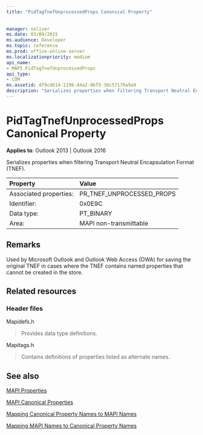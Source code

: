 ```yaml
---
title: "PidTagTnefUnprocessedProps Canonical Property"
 
 
manager: soliver
ms.date: 03/09/2015
ms.audience: Developer
ms.topic: reference
ms.prod: office-online-server
ms.localizationpriority: medium
api_name:
- MAPI.PidTagTnefUnprocessedProps
api_type:
- COM
ms.assetid: df9cd614-1198-44a2-9bf5-36c57179a9a9
description: "Serializes properties when filtering Transport Neutral Encapsulation Format (TNEF). Used for saving the original TNEF if it contains named properties not created in the store."
---
```


# PidTagTnefUnprocessedProps Canonical Property

  
  
**Applies to**: Outlook 2013 | Outlook 2016 
  
Serializes properties when filtering Transport Neutral Encapsulation Format (TNEF).
  
|Property |Value |
|:-----|:-----|
|Associated properties:  <br/> |PR_TNEF_UNPROCESSED_PROPS  <br/> |
|Identifier:  <br/> |0x0E9C  <br/> |
|Data type:  <br/> |PT_BINARY  <br/> |
|Area:  <br/> |MAPI non-transmittable  <br/> |
   
## Remarks

Used by Microsoft Outlook and Outlook Web Access (OWA) for saving the original TNEF in cases where the TNEF contains named properties that cannot be created in the store.
  
## Related resources

### Header files

Mapidefs.h
  
> Provides data type definitions.
    
Mapitags.h
  
> Contains definitions of properties listed as alternate names.
    
## See also



[MAPI Properties](mapi-properties.md)
  
[MAPI Canonical Properties](mapi-canonical-properties.md)
  
[Mapping Canonical Property Names to MAPI Names](mapping-canonical-property-names-to-mapi-names.md)
  
[Mapping MAPI Names to Canonical Property Names](mapping-mapi-names-to-canonical-property-names.md)

